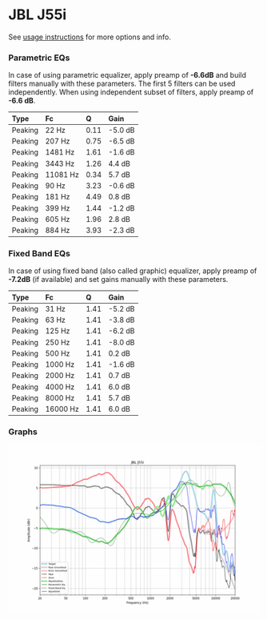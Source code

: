 # JBL J55i
See [usage instructions](https://github.com/jaakkopasanen/AutoEq#usage) for more options and info.

### Parametric EQs
In case of using parametric equalizer, apply preamp of **-6.6dB** and build filters manually
with these parameters. The first 5 filters can be used independently.
When using independent subset of filters, apply preamp of **-6.6 dB**.

| Type    | Fc       |    Q | Gain    |
|:--------|:---------|:-----|:--------|
| Peaking | 22 Hz    | 0.11 | -5.0 dB |
| Peaking | 207 Hz   | 0.75 | -6.5 dB |
| Peaking | 1481 Hz  | 1.61 | -1.6 dB |
| Peaking | 3443 Hz  | 1.26 | 4.4 dB  |
| Peaking | 11081 Hz | 0.34 | 5.7 dB  |
| Peaking | 90 Hz    | 3.23 | -0.6 dB |
| Peaking | 181 Hz   | 4.49 | 0.8 dB  |
| Peaking | 399 Hz   | 1.44 | -1.2 dB |
| Peaking | 605 Hz   | 1.96 | 2.8 dB  |
| Peaking | 884 Hz   | 3.93 | -2.3 dB |

### Fixed Band EQs
In case of using fixed band (also called graphic) equalizer, apply preamp of **-7.2dB**
(if available) and set gains manually with these parameters.

| Type    | Fc       |    Q | Gain    |
|:--------|:---------|:-----|:--------|
| Peaking | 31 Hz    | 1.41 | -5.2 dB |
| Peaking | 63 Hz    | 1.41 | -3.8 dB |
| Peaking | 125 Hz   | 1.41 | -6.2 dB |
| Peaking | 250 Hz   | 1.41 | -8.0 dB |
| Peaking | 500 Hz   | 1.41 | 0.2 dB  |
| Peaking | 1000 Hz  | 1.41 | -1.6 dB |
| Peaking | 2000 Hz  | 1.41 | 0.7 dB  |
| Peaking | 4000 Hz  | 1.41 | 6.0 dB  |
| Peaking | 8000 Hz  | 1.41 | 5.7 dB  |
| Peaking | 16000 Hz | 1.41 | 6.0 dB  |

### Graphs
![](./JBL%20J55i.png)